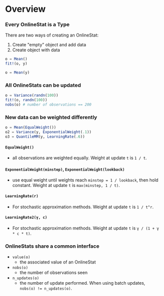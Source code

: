 # Overview

### Every OnlineStat is a Type

There are two ways of creating an OnlineStat:

1. Create "empty" object and add data
1. Create object with data

```julia
o = Mean()
fit!(o, y)

o = Mean(y)
```

### All OnlineStats can be updated

```julia
o = Variance(randn(100))
fit!(o, randn(100)) 
nobs(o) # number of observations == 200
```

### New data can be weighted differently

```julia
o = Mean(EqualWeight())
o2 = Variance(y, ExponentialWeight(.1))
o3 = QuantileMM(y, LearningRate(.6))
```

#### `EqualWeight()`
- all observations are weighted equally.  Weight at update `t` is `1 / t`.

#### `ExponentialWeight(minstep)`, `ExponentialWeight(lookback)`
- use equal weight until weights reach `minstep = 1 / lookback`, then hold constant.  Weight at update `t` is `max(minstep, 1 / t)`.

#### `LearningRate(r)`
- For stochastic approximation methods.  Weight at update `t` is `1 / t^r`.

#### `LearningRate2(γ, c)`
- For stochastic approximation methods.  Weight at update `t` is `γ / (1 + γ * c * t)`.


### OnlineStats share a common interface

- `value(o)`
    - the associated value of an OnlineStat
- `nobs(o)`
    - the number of observations seen
- `n_updates(o)`
    - the number of update performed.  When using batch updates, `nobs(o) != n_updates(o)`.

